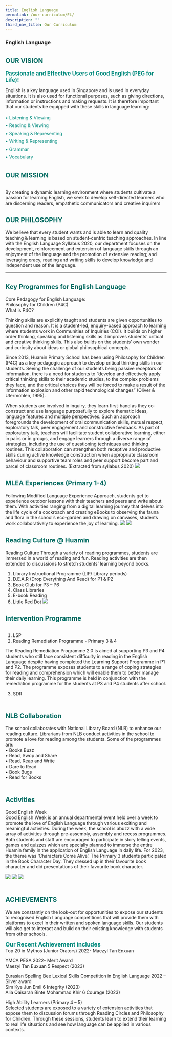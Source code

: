 ```yaml
---
title: English Language
permalink: /our-curriculum/EL/
description: ""
third_nav_title: Our Curriculum
---
```

### **English Language**

<b style="color:#016C62; font-size:20px; line-height: 3;">OUR VISION</b><br>
<b style="color:#038C7F; font-size:17px;">Passionate and Effective Users of Good English (PEG for Life)!</b><br>

English is a key language used in Singapore and is used in everyday situations. It is also used for functional purposes, such as giving directions, information or instructions and making requests. It is therefore important that our students be equipped with these skills in language learning: 

<p style="color:#038C7F; line-height: 1.75;">
•	Listening &amp; Viewing <br>
•	Reading &amp; Viewing<br>
•	Speaking &amp; Representing<br>
•	Writing &amp; Representing<br>
•	Grammar<br>
•	Vocabulary<br> </p>

<b style="color:#016C62; font-size:20px; line-height: 3;">OUR MISSION</b><br>

By creating a dynamic learning environment where students cultivate a passion for learning English, we seek to develop self-directed learners who are discerning readers, empathetic communicators and creative inquirers<br>

<b style="color:#016C62; font-size:20px; line-height: 3;">OUR PHILOSOPHY</b><br>
We believe that every student wants and is able to learn and quality teaching &amp; learning is based on student-centric teaching approaches. In line with the English Language Syllabus 2020, our department focuses on the development, reinforcement and extension of language skills through an enjoyment of the language and the promotion of extensive reading; and leveraging oracy, reading and writing skills to develop knowledge and independent use of the language.

<hr>
<b style="color:#016C62; font-size:20px; line-height: 3;">Key Programmes for English Language</b><br>
Core Pedagogy for English Language: <br>
Philosophy for Children (P4C)<br>
What is P4C?<br>

Thinking skills are explicitly taught and students are given opportunities to question and reason. It is a student-led, enquiry-based approach to learning where students work in Communities of Inquiries (COI). It builds on higher order thinking, speaking and listening skills as it improves students’ critical and creative thinking skills. This also builds on the students’ own wonder and curiosity about ideas or global philosophical concepts. <br>

Since 2013, Huamin Primary School has been using Philosophy for Children (P4C) as a key pedagogic approach to develop critical thinking skills in our students. Seeing the challenge of our students being passive receptors of information, there is a need for students to “develop and effectively apply critical thinking skills to their academic studies, to the complex problems they face, and the critical choices they will be forced to make a result of the information explosion and other rapid technological changes” (Oliver &amp; Utermohlen, 1995). <br>

When students are involved in inquiry, they learn first-hand as they co-construct and use language purposefully to explore thematic ideas, language features and multiple perspectives. Such an approach foregrounds the development of oral communication skills, mutual respect, exploratory talk, peer engagement and constructive feedback. As part of exploratory talk, teachers will facilitate student collaborative learning, either in pairs or in groups, and engage learners through a diverse range of strategies, including the use of questioning techniques and thinking routines. This collaboration can strengthen both receptive and productive skills during active knowledge construction when appropriate classroom behaviour and supportive team roles and peer support become part and parcel of classroom routines. (Extracted from syllabus 2020)
![](/images/2023eng01.png)

<b style="color:#016C62; font-size:20px; line-height: 3;">MLEA Experiences (Primary 1-4)</b><br>
Following Modified Language Experience Approach, students get to experience outdoor lessons with their teachers and peers and write about them. With activities ranging from a digital learning journey that delves into the life cycle of a cockroach and creating eBooks to observing the fauna and flora in the school’s eco-garden and drawing on canvases, students work collaboratively to experience the joy of learning.
![](/images/2023eng02.png)
![](/images/2023eng03.png)

<b style="color:#016C62; font-size:20px; line-height: 3;">Reading Culture @ Huamin</b><br>
Reading Culture
Through a variety of reading programmes, students are immersed in a world of reading and fun. Reading activities are then extended to discussions to stretch students’ learning beyond books. 

 1. Library Instructional Programme (LIP/ Library periods)  <br>
 2. D.E.A.R (Drop Everything And Read) for P1 &amp; P2 <br>
 3. Book Club for P3 – P6<br>
 4. Class Libraries
 5. E-book Reading
 6. Little Red Dot
 ![](/images/2023eng04.png)

<b style="color:#016C62; font-size:20px; line-height: 3;">Intervention Programme</b><br>
1) LSP 
2) Reading Remediation Programme - Primary 3 &amp; 4

The Reading Remediation Programme 2.0 is aimed at supporting P3 and P4 students who still face consistent difficulty in reading in the English Language despite having completed the Learning Support Programme in P1 and P2. The programme exposes students to a range of coping strategies for reading and comprehension which will enable them to better manage their daily learning. This programme is held in conjunction with the remediation programme for the students at P3 and P4 students after school.

3. SDR

<br><b style="color:#016C62; font-size:20px; line-height: 3;">NLB Collaboration</b><br>
The school collaborates with National Library Board (NLB) to enhance our reading culture. Librarians from NLB conduct activities in the school to promote a love for reading among the students. Some of the programmes are:<br>
•	Books Buzz <br>
•	Read, Swop and Share<br>
•	Read, Reap and Write <br>
•	Dare to Read<br>
•	Book Bugs <br>
•	Read for Books <br>

<br><b style="color:#016C62; font-size:20px; line-height: 3;">Activities</b><br>
Good English Week <br>
Good English Week is an annual departmental event held over a week to promote the love of English Language through various exciting and meaningful activities. During the week, the school is abuzz with a wide array of activities through pre-assembly, assembly and recess programmes. Both students and staff are encouraged to participate in story telling events, games and quizzes which are specially planned to immerse the entire Huamin family in the application of English Language in daily life. For 2023, the theme was ‘Characters Come Alive’. The Primary 3 students participated in the Book Character Day. They dressed up in their favourite book character and did presentations of their favourite book character. 

![](/images/2023eng05.png)
![](/images/2023eng06.png)
![](/images/2023eng07.png)

<br><b style="color:#016C62; font-size:20px; line-height: 3;">ACHIEVEMENTS</b><br>
We are constantly on the look-out for opportunities to expose our students to recognised English Language competitions that will provide them with platforms to excel in their written and spoken language skills. Our students will also get to interact and build on their existing knowledge with students from other schools.

<b style="color:#038C7F; font-size:18px;">Our Recent Achievement includes&nbsp;<br>
</b>
Top 20 in Mythos (Junior Orators) 2022- Maezyl Tan Enxuan

YMCA PESA 2022- Merit Award <br>
Maezyl Tan Euxuan	5 Respect (2023)

Eurasian Spelling Bee Lexical Skills Competition in English Language 2022 – Silver award <br>
Sim Kye Jun Emil	6 Integrity (2023) <br>
Alia Qaisarah Binte Mohammad Khir 	6 Courage (2023)

High Ability Learners (Primary 4 – 5) <br>
Selected students are exposed to a variety of extension activities that expose them to discussion forums through Reading Circles and Philosophy for Children. Through these sessions, students learn to extend their learning to real life situations and see how language can be applied in various contexts.